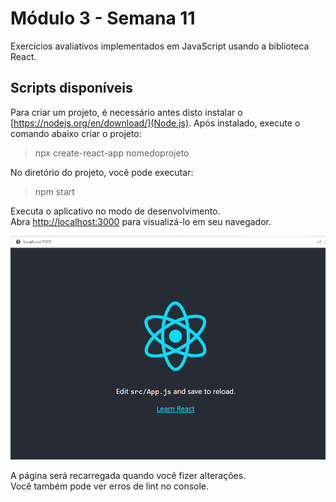 # Módulo 3 - Semana 11

Exercícios avaliativos implementados em JavaScript usando a biblioteca React.

## Scripts disponíveis

Para criar um projeto, é necessário antes disto instalar o [https://nodejs.org/en/download/](Node.js). Após instalado, execute o comando abaixo criar o projeto:

> npx create-react-app nomedoprojeto

No diretório do projeto, você pode executar:

> npm start

Executa o aplicativo no modo de desenvolvimento.\
Abra [http://localhost:3000](http://localhost:3000) para visualizá-lo em seu navegador.

<img src="imagens/01.PNG">

A página será recarregada quando você fizer alterações.\
Você também pode ver erros de lint no console.

